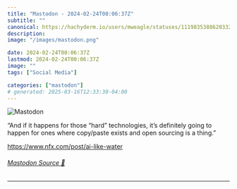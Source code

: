 ```yaml
---
title: "Mastodon - 2024-02-24T00:06:37Z"
subtitle: ""
canonical: https://hachyderm.io/users/mweagle/statuses/111983538862033221
description:
image: "/images/mastodon.png"

date: 2024-02-24T00:06:37Z
lastmod: 2024-02-24T00:06:37Z
image: ""
tags: ["Social Media"]

categories: ["mastodon"]
# generated: 2025-03-16T12:33:30-04:00
---
```

![Mastodon](/images/mastodon.png)

<p>“And if it happens for those “hard” technologies, it’s definitely going to happen for ones where copy/paste exists and open sourcing is a thing.”</p><p><a href="https://www.nfx.com/post/ai-like-water" target="_blank" rel="nofollow noopener noreferrer" translate="no"><span class="invisible">https://www.</span><span class="">nfx.com/post/ai-like-water</span><span class="invisible"></span></a></p>


###### [Mastodon Source 🐘](https://hachyderm.io/@mweagle/111983538862033221)

___
